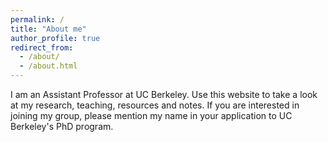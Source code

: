 ```yaml
---
permalink: /
title: "About me"
author_profile: true
redirect_from: 
  - /about/
  - /about.html
---
```


I am an Assistant Professor at UC Berkeley. Use this website to take a look at my research, teaching, resources and notes. If you are interested in joining my group, please mention my name in your application to UC Berkeley's PhD program.

